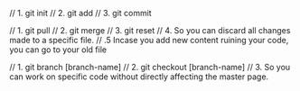 // 1. git init
// 2. git add
// 3. git commit

// 1. git pull
// 2. git merge
// 3. git reset
// 4. So you can discard all changes made to a specific file. 
// .5 Incase you add new content ruining your code, you can go to your old file

// 1. git branch [branch-name]
// 2. git checkout [branch-name]
// 3. So you can work on specific code without directly affecting the master page.